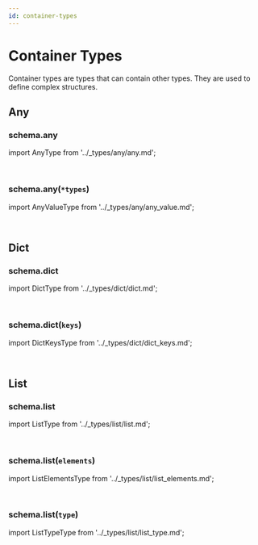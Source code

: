 ```yaml
---
id: container-types
---
```

# Container Types

Container types are types that can contain other types. They are used to define complex structures.

## Any

### schema.any

import AnyType from '../_types/any/any.md';

<AnyType />

<br />

### schema.any(`*types`)

import AnyValueType from '../_types/any/any_value.md';

<AnyValueType />

<br />


## Dict

### schema.dict

import DictType from '../_types/dict/dict.md';

<DictType />

<br />

### schema.dict(`keys`)

import DictKeysType from '../_types/dict/dict_keys.md';

<DictKeysType />

<br />

## List

### schema.list

import ListType from '../_types/list/list.md';

<ListType />

<br />

### schema.list(`elements`)

import ListElementsType from '../_types/list/list_elements.md';

<ListElementsType />

<br />

### schema.list(`type`)

import ListTypeType from '../_types/list/list_type.md';

<ListTypeType />

<br />
